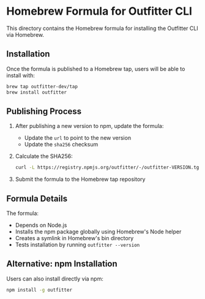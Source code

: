 # Homebrew Formula for Outfitter CLI

This directory contains the Homebrew formula for installing the Outfitter CLI via Homebrew.

## Installation

Once the formula is published to a Homebrew tap, users will be able to install with:

```bash
brew tap outfitter-dev/tap
brew install outfitter
```

## Publishing Process

1. After publishing a new version to npm, update the formula:
   - Update the `url` to point to the new version
   - Update the `sha256` checksum
2. Calculate the SHA256:

   ```bash
   curl -L https://registry.npmjs.org/outfitter/-/outfitter-VERSION.tgz | shasum -a 256
   ```

3. Submit the formula to the Homebrew tap repository

## Formula Details

The formula:

- Depends on Node.js
- Installs the npm package globally using Homebrew's Node helper
- Creates a symlink in Homebrew's bin directory
- Tests installation by running `outfitter --version`

## Alternative: npm Installation

Users can also install directly via npm:

```bash
npm install -g outfitter
```
